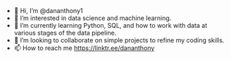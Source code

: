 - 👋 Hi, I’m @dananthony1
- 👀 I’m interested in data science and machine learning.
- 🌱 I’m currently learning Python, SQL, and how to work with data at various stages of the data pipeline. 
- 💞️ I’m looking to collaborate on simple projects to refine my coding skills.
- 📫 How to reach me https://linktr.ee/dananthony

<!---
dananthony1/dananthony1 is a ✨ special ✨ repository because its `README.md` (this file) appears on your GitHub profile.
You can click the Preview link to take a look at your changes.
--->
